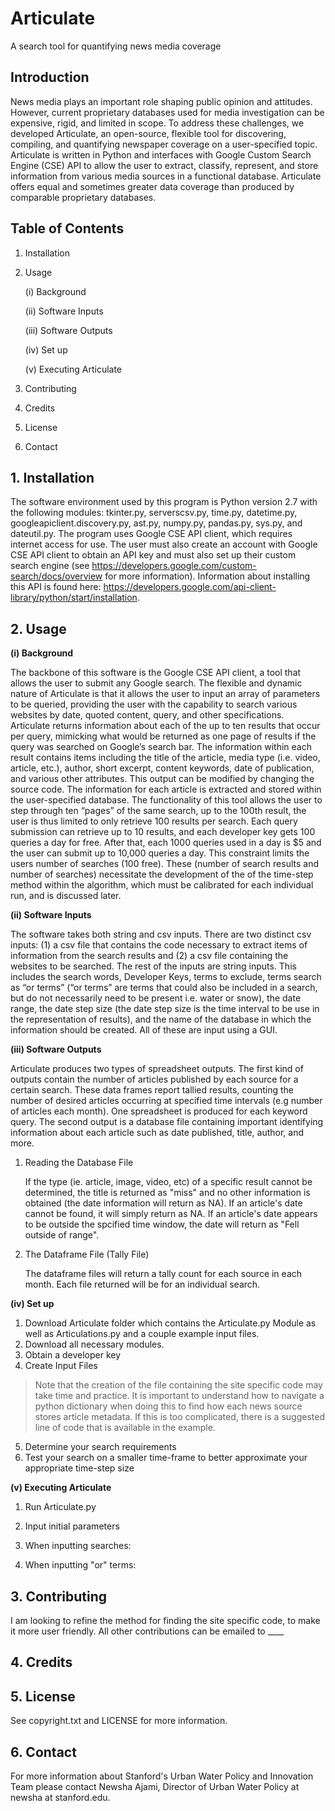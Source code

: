 # Articulate
A search tool for quantifying news media coverage

## Introduction

News media plays an important role shaping public opinion and attitudes. However, current proprietary databases used for media investigation can be expensive, rigid, and limited in scope. To address these challenges, we developed Articulate, an open-source, flexible tool for discovering, compiling, and quantifying newspaper coverage on a user-specified topic. Articulate is written in Python and interfaces with Google Custom Search Engine (CSE) API to allow the user to extract, classify, represent, and store information from various media sources in a functional database. Articulate offers equal and sometimes greater data coverage than produced by comparable proprietary databases. 

## Table of Contents 
1.	Installation
2.	Usage

    (i) Background
    
    (ii) Software Inputs
    
    (iii) Software Outputs
    
    (iv) Set up
    
    (v) Executing Articulate
3.	Contributing
4.	Credits
5.	License
6.  Contact

## 1. Installation
The software environment used by this program is Python version 2.7 with the following modules:  tkinter.py, serverscsv.py, time.py, datetime.py, googleapiclient.discovery.py, ast.py, numpy.py, pandas.py, sys.py, and dateutil.py. The program uses Google CSE API client, which requires internet access for use. The user must also create an account with Google CSE API client to obtain an API key and must also set up their custom search engine (see https://developers.google.com/custom-search/docs/overview for more information). Information about installing this API is found here: https://developers.google.com/api-client-library/python/start/installation.

## 2. Usage

**(i) Background**

The backbone of this software is the Google CSE API client, a tool that allows the user to submit any Google search. The flexible and dynamic nature of Articulate is that it allows the user to input an array of parameters to be queried, providing the user with the capability to search various websites by date, quoted content, query, and other specifications. Articulate returns information about each of the up to ten results that occur per query, mimicking what would be returned as one page of results if the query was searched on Google’s search bar. The information within each result contains items including the title of the article, media type (i.e. video, article, etc.), author, short excerpt, content keywords, date of publication, and various other attributes. This output can be modified by changing the source code. The information for each article is extracted and stored within the user-specified database. The functionality of this tool allows the user to step through ten “pages” of the same search, up to the 100th result, the user is thus limited to only retrieve 100 results per search. Each query submission can retrieve up to 10 results, and each developer key gets 100 queries a day for free. After that, each 1000 queries used in a day is $5 and the user can submit up to 10,000 queries a day. This constraint limits the users number of searches (100 free). These (number of search results and number of searches) necessitate the development of the of the time-step method within the algorithm, which must be calibrated for each individual run, and is discussed later.

**(ii) Software Inputs**

The software takes both string and csv inputs. There are two distinct csv inputs: (1) a csv file that contains the code necessary to extract items of information from the search results and (2) a csv file containing the websites to be searched. The rest of the inputs are string inputs. This includes the search words, Developer Keys, terms to exclude, terms search as “or terms” (“or terms” are terms that could also be included in a search, but do not necessarily need to be present i.e. water or snow), the date range, the date step size (the date step size is the time interval to be use in the representation of results), and the name of the database in which the information should be created. All of these are input using a GUI.

**(iii) Software Outputs**

Articulate produces two types of spreadsheet outputs. The first kind of outputs contain the number of articles published by each source for a certain search. These data frames report tallied results, counting the number of desired articles occurring at specified time intervals (e.g number of articles each month). One spreadsheet is produced for each keyword query. The second output is a database file containing important identifying information about each article such as date published, title, author, and more.


1) Reading the Database File
   
   If the type (ie. article, image, video, etc) of a specific result cannot be determined, the title is returned as "miss" and no          other information is obtained (the date information will return as NA). If an article's date cannot be found, it will simply            return as NA. If an article's date appears to be outside the spcified time window, the date will return as "Fell outside of            range".
        
2) The Dataframe File (Tally File)
   
   The dataframe files will return a tally count for each source in each month. Each file returned will be for an individual              search.
    

**(iv) Set up**

1. Download Articulate folder which contains the Articulate.py Module as well as Articulations.py and a couple example input files.
2. Download all necessary modules.
3. Obtain a developer key
4. Create Input Files
  > Note that the creation of the file containing the site specific code may take time and practice. It is important to understand how to navigate a python dictionary when doing this to find how each news source stores article metadata. If this is too complicated, there is a suggested line of code that is available in the example.
5. Determine your search requirements
6. Test your search on a smaller time-frame to better approximate your appropriate time-step size

**(v) Executing Articulate**

1. Run Articulate.py
2. Input initial parameters
3. When inputting searches:

4. When inputting "or" terms:

## 3. Contributing

I am looking to refine the method for finding the site specific code, to make it more user friendly. All other contributions can be emailed to ____

## 4. Credits

## 5. License 
See copyright.txt and LICENSE for more information.

## 6. Contact
For more information about Stanford's Urban Water Policy and Innovation Team please contact Newsha Ajami, Director of Urban Water Policy at newsha at stanford.edu. 

